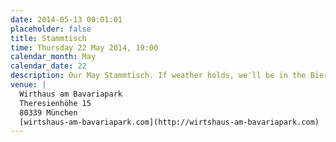 ```yaml
---
date: 2014-05-13 00:01:01
placeholder: false
title: Stammtisch
time: Thursday 22 May 2014, 19:00
calendar_month: May
calendar_date: 22
description: Our May Stammtisch. If weather holds, we'll be in the Biergarten. Otherwise we'll be inside. Take U4/5 to Schwanthalerhöhe, walk south and the restaurant is just beyond the giant snail.
venue: |
  Wirthaus am Bavariapark  
  Theresienhöhe 15  
  80339 München  
  [wirtshaus-am-bavariapark.com](http://wirtshaus-am-bavariapark.com)
---
```

